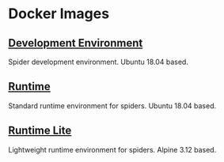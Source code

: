 # Docker Images

## [Development Environment](dev-env)

Spider development environment.
Ubuntu 18.04 based.

## [Runtime](runtime)

Standard runtime environment for spiders.
Ubuntu 18.04 based.

## [Runtime Lite](runtime-lite)

Lightweight runtime environment for spiders.
Alpine 3.12 based.
